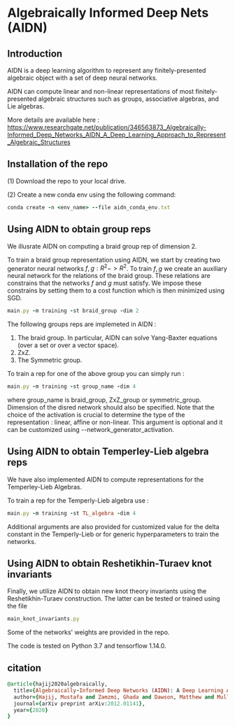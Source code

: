 # Algebraically Informed Deep Nets (AIDN)

## Introduction
AIDN is a deep learning algorithm to represent any finitely-presented algebraic object with a set of deep neural networks.

AIDN can compute linear and non-linear representations of most finitely-presented algebraic structures such as groups, associative algebras, and Lie algebras.

More details are available here : https://www.researchgate.net/publication/346563873_Algebraically-Informed_Deep_Networks_AIDN_A_Deep_Learning_Approach_to_Represent_Algebraic_Structures

## Installation of the repo

(1) Download the repo to your local drive. 

(2) Create a new conda env using the following command:

```ruby
conda create -n <env_name> --file aidn_conda_env.txt
```

## Using AIDN to obtain group reps
We illusrate AIDN on computing a braid group rep of dimension 2.

To train a braid group representation using AIDN, we start by creating two generator neural networks $f,g :R^2 -> R^2$. To train $f,g$ we create an auxiliary neural network for the relations of the braid group. These relations are constrains that the networks $f$ and $g$ must satisfy. We impose these constrains by setting them to a cost function which is then minimized using SGD.

```ruby
main.py -m training -st braid_group -dim 2
```


The following groups reps are implemeted in AIDN :

1) The braid group. In particular, AIDN can solve Yang-Baxter equations (over a set or over a vector space).
2) ZxZ.
3) The Symmetric group.

To train a rep for one of the above group you can simply run :

```ruby
main.py -m training -st group_name -dim 4
```
where group_name is braid_group, ZxZ_group or symmetric_group. Dimension of the disred network should also be specified. Note that the choice of the activation is crucial to determine the type of the representation : linear, affine or non-linear. This argument is optional and it can be customized using --network_generator_activation.

## Using AIDN to obtain Temperley-Lieb algebra reps

We have also implemented AIDN to compute representations for the Temperley-Lieb Algebras.

To train a rep for the Temperly-Lieb algebra use :

```ruby
main.py -m training -st TL_algebra -dim 4
```

Additional arguments are also provided for customized value for the delta constant in the Temperly-Lieb or for generic hyperparameters to train the networks.

## Using AIDN to obtain Reshetikhin-Turaev knot invariants


Finally, we utilize AIDN to obtain new knot theory invariants using the Reshetikhin-Turaev construction. The latter can be tested or trained using the file

```ruby
main_knot_invariants.py
```
Some of the networks' weights are provided in the repo.

The code is tested on Python 3.7 and tensorflow 1.14.0.

## citation
```ruby
@article{hajij2020algebraically,
  title={Algebraically-Informed Deep Networks (AIDN): A Deep Learning Approach to Represent Algebraic Structures},
  author={Hajij, Mustafa and Zamzmi, Ghada and Dawson, Matthew and Muller, Greg},
  journal={arXiv preprint arXiv:2012.01141},
  year={2020}
}
```
